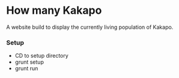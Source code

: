 # How many Kakapo

A website build to display the currently living population of Kakapo.

### Setup

- CD to setup directory
- grunt setup
- grunt run
